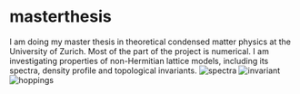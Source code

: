 # masterthesis 
I am doing my master thesis in theoretical condensed matter physics at the University of Zurich. Most of the part of the project is numerical.
I am investigating properties of non-Hermitian lattice models, including its spectra, density profile and topological invariants. 
![spectra](https://user-images.githubusercontent.com/24432444/125986266-3febaf37-795e-4dce-bc28-f16511eec355.png)
![invariant](https://user-images.githubusercontent.com/24432444/125986277-cdf2db9d-dfa5-47c5-ab35-eeabd0ff2f33.png)
![hoppings](https://user-images.githubusercontent.com/24432444/125985356-703292d5-c51c-4c28-bfe5-d899d2a8ac55.png)
